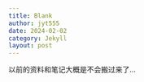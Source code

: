 ```yaml
---
title: Blank
author: jyt555
date: 2024-02-02
category: Jekyll
layout: post
---
```


以前的资料和笔记大概是不会搬过来了...

